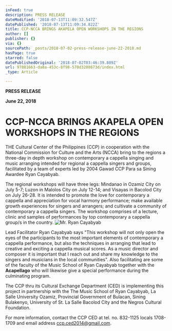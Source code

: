 ```yaml
---
inFeed: true
description: PRESS RELEASE
dateModified: '2018-07-13T11:09:32.547Z'
datePublished: '2018-07-13T11:09:34.822Z'
title: CCP-NCCA BRINGS AKAPELA OPEN WORKSHOPS IN THE REGIONS
author: []
publisher: {}
via: {}
sourcePath: _posts/2018-07-02-press-release-june-22-2018.md
hasPage: true
starred: false
datePublishedOriginal: '2018-07-02T03:46:39.809Z'
url: 97881663-da8a-453c-8f98-570d3208673d/index.html
_type: Article

---
```

**PRESS RELEASE**

**June 22, 2018**

# **CCP-NCCA BRINGS AKAPELA OPEN WORKSHOPS IN THE REGIONS**

THE Cultural Center of the Philippines (CCP) in cooperation with the National Commission for Culture and the Arts (NCCA) bring to the regions a three-day in depth workshop on contemporary a cappella singing and music arranging intended for regional a cappella singers and groups, facilitated by a team of experts led by 2004 Gawad CCP Para sa Sining Awardee Ryan Cayabyab.

The regional workshops will have three legs: Mindanao in Ozamiz City on July 5-7; Luzon in Malolos City on July 12-14; and Visayas in Bacolod City on July 26-28\. It is intended to promote the love for contemporary a cappella and appreciation for vocal harmony performance; make available growth experiences for singers and arrangers; and cultivate a community of contemporary a cappella singers. The workshop comprises of a lecture, clinic and samples of performances by top contemporary a cappella group/s in the country.
![Mr. Ryan Cayabyab](https://the-grid-user-content.s3-us-west-2.amazonaws.com/16eeb7f9-c4df-4668-9980-de9150279621.jpg)

Lead Facilitator Ryan Cayabyab says "This workshop will not only open the eyes of the participants to the most important elements of contemporary a cappella performance, but also the techniques in arranging that lead to creative and exciting a cappella musical scores. As a music director and composer it is important that I reach out and share my knowledge to the singers and musicians in the local communities". Also facilitating are some of the faculty of the Music School of Ryan Cayabyab together with the **Acapellago** who will likewise give a special performance during the culminating program.

The CCP thru its Cultural Exchange Department (CED) is implementing this project in partnership with the The Music School of Ryan Cayabyab, La Salle University Ozamiz, Provincial Government of Bulacan, Sining Bulakenyo, University of St. La Salle Bacolod City and the Negros Cultural Foundation.

For more information, contact the CCP CED at tel. no. 832-1125 locals 1708-1709 and email address ccp.ced2014@gmail.com.
